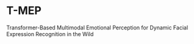 # T-MEP
Transformer-Based Multimodal Emotional Perception for Dynamic Facial Expression Recognition in the Wild

